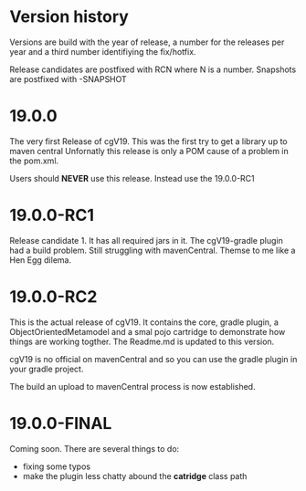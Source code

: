 # Version history

Versions are build with the year of release, a number
for the releases per year and a third number 
identifiying the fix/hotfix.

Release candidates are postfixed with RCN where 
N is a number.
Snapshots are postfixed with -SNAPSHOT

# 19.0.0
The very first Release of cgV19. This was the
first try to get a library up to maven central
Unfornatly this release is only a POM cause of
a problem in the pom.xml. 

Users should __NEVER__ use this release. Instead
use the 19.0.0-RC1

# 19.0.0-RC1
Release candidate 1. It has all required jars
in it. The cgV19-gradle plugin had a build problem.
Still struggling with mavenCentral. Themse to
me like a Hen Egg dilema.

# 19.0.0-RC2
This is the actual release of cgV19. It contains the core, gradle plugin, a ObjectOrientedMetamodel and a 
smal pojo cartridge to demonstrate how things are working togther. The Readme.md is updated to this version.

cgV19 is no official on mavenCentral and so you can use the gradle plugin in your gradle project.

The build an upload to mavenCentral process is now established. 

# 19.0.0-FINAL
Coming soon. There are several things to do:

* fixing some typos
* make the plugin less chatty abound the __catridge__ class path
